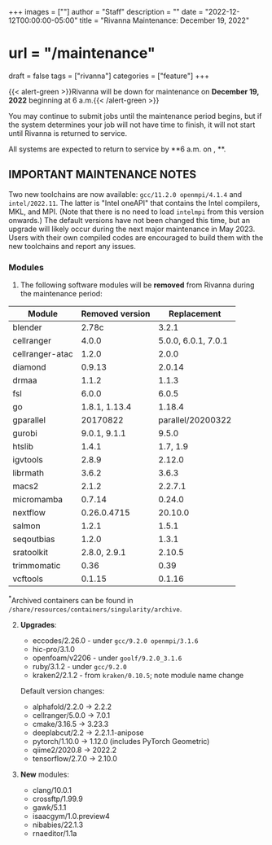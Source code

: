 +++
images = [""]
author = "Staff"
description = ""
date = "2022-12-12T00:00:00-05:00"
title = "Rivanna Maintenance: December 19, 2022"
# url = "/maintenance"
draft = false
tags = ["rivanna"]
categories = ["feature"]
+++

{{< alert-green >}}Rivanna will be down for maintenance on <strong>December 19, 2022</strong> beginning at 6 a.m.{{< /alert-green >}}

You may continue to submit jobs until the maintenance period begins, but if the system determines your job will not have time to finish, it will not start until Rivanna is returned to service.

All systems are expected to return to service by **6 a.m. on , **.

## IMPORTANT MAINTENANCE NOTES

Two new toolchains are now available: `gcc/11.2.0 openmpi/4.1.4` and `intel/2022.11`. The latter is "Intel oneAPI" that contains the Intel compilers, MKL, and MPI. (Note that there is no need to load `intelmpi` from this version onwards.) The default versions have not been changed this time, but an upgrade will likely occur during the next major maintenance in May 2023. Users with their own compiled codes are encouraged to build them with the new toolchains and report any issues.

### Modules

1. The following software modules will be **removed** from Rivanna during the maintenance period:

| Module | Removed version | Replacement |
|---|---|---|
|blender     |2.78c | 3.2.1 |
|cellranger      |4.0.0 | 5.0.0, 6.0.1, 7.0.1 |
|cellranger-atac |1.2.0 | 2.0.0 |
|diamond     |0.9.13| 2.0.14|
|drmaa       |1.1.2 | 1.1.3 |
|fsl         |6.0.0 | 6.0.5 |
|go          |1.8.1, 1.13.4 | 1.18.4 |
|gparallel   |20170822 | parallel/20200322 |
|gurobi      |9.0.1, 9.1.1 | 9.5.0 |
|htslib      |1.4.1 | 1.7, 1.9 |
|igvtools    |2.8.9 | 2.12.0 |
|librmath    |3.6.2 | 3.6.3 |
|macs2       |2.1.2 | 2.2.7.1 |
|micromamba  |0.7.14| 0.24.0 |
|nextflow    |0.26.0.4715 | 20.10.0 |
|salmon      |1.2.1 | 1.5.1 |
|seqoutbias  |1.2.0 | 1.3.1 |
|sratoolkit  |2.8.0, 2.9.1 | 2.10.5 |
|trimmomatic |0.36  | 0.39 |
|vcftools    |0.1.15| 0.1.16 |

<sup>*</sup>Archived containers can be found in `/share/resources/containers/singularity/archive`.

2. **Upgrades**:
    - eccodes/2.26.0 - under `gcc/9.2.0 openmpi/3.1.6`
    - hic-pro/3.1.0
    - openfoam/v2206 - under `goolf/9.2.0_3.1.6`
    - ruby/3.1.2 - under `gcc/9.2.0`
    - kraken2/2.1.2 - from `kraken/0.10.5`; note module name change

    Default version changes:
    - alphafold/2.2.0 &rarr; 2.2.2
    - cellranger/5.0.0 &rarr; 7.0.1
    - cmake/3.16.5 &rarr; 3.23.3
    - deeplabcut/2.2 &rarr; 2.2.1.1-anipose
    - pytorch/1.10.0 &rarr; 1.12.0 (includes PyTorch Geometric)
    - qiime2/2020.8 &rarr; 2022.2
    - tensorflow/2.7.0 &rarr; 2.10.0

3. **New** modules:
    - clang/10.0.1
    - crossftp/1.99.9
    - gawk/5.1.1
    - isaacgym/1.0.preview4
    - nibabies/22.1.3
    - rnaeditor/1.1a
